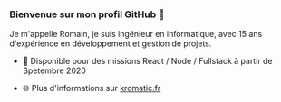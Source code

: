 ### Bienvenue sur mon profil GitHub 👋

Je m'appelle Romain, je suis ingénieur en informatique, avec 15 ans d'expérience en développement et gestion de projets.

- 💬 Disponible pour des missions React / Node / Fullstack à partir de Spetembre 2020
<!-- - 📫 Pour me joindre : [contact@kromatic.fr](mailto:contact@kromatic.fr) -->
- 🌐 Plus d'informations sur [kromatic.fr](https://kromatic.fr)

<!--
**romain-koenig/romain-koenig** is a ✨ _special_ ✨ repository because its `README.md` (this file) appears on your GitHub profile.

Here are some ideas to get you started:

- 🔭 I’m currently working on ...
- 🌱 I’m currently learning ...
- 👯 I’m looking to collaborate on ...
- 🤔 I’m looking for help with ...
- 💬 Ask me about ...
- 📫 How to reach me: ...
- 😄 Pronouns: ...
- ⚡ Fun fact: ...
-->

